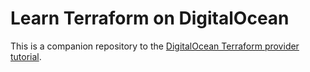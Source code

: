 # Learn Terraform on DigitalOcean
This is a companion repository to the [DigitalOcean Terraform provider tutorial](https://developer.hashicorp.com/terraform/tutorials/applications/digitalocean-provider).
